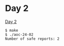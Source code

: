 # Day 2

[Day 2][]

```
$ make
$ ./aoc-24-02
Number of safe reports: 2
```

[Day 2]: <https://adventofcode.com/2024/day/2>
